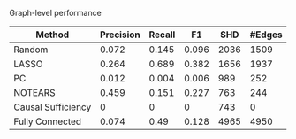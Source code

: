 Graph-level performance

| Method             |   Precision |   Recall |    F1 |   SHD |   #Edges |
|--------------------|-------------|----------|-------|-------|----------|
| Random             |       0.072 |    0.145 | 0.096 |  2036 |     1509 |
| LASSO              |       0.264 |    0.689 | 0.382 |  1656 |     1937 |
| PC                 |       0.012 |    0.004 | 0.006 |   989 |      252 |
| NOTEARS            |       0.459 |    0.151 | 0.227 |   763 |      244 |
| Causal Sufficiency |       0     |    0     | 0     |   743 |        0 |
| Fully Connected    |       0.074 |    0.49  | 0.128 |  4965 |     4950 |
